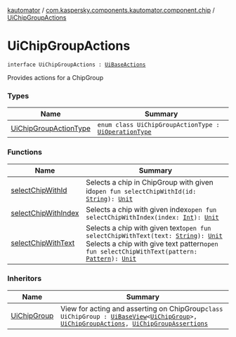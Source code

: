 [kautomator](../../index.md) / [com.kaspersky.components.kautomator.component.chip](../index.md) / [UiChipGroupActions](./index.md)

# UiChipGroupActions

`interface UiChipGroupActions : `[`UiBaseActions`](../../com.kaspersky.components.kautomator.component.common.actions/-ui-base-actions/index.md)

Provides actions for a ChipGroup

### Types

| Name | Summary |
|---|---|
| [UiChipGroupActionType](-ui-chip-group-action-type/index.md) | `enum class UiChipGroupActionType : `[`UiOperationType`](../../com.kaspersky.components.kautomator.intercept.operation/-ui-operation-type/index.md) |

### Functions

| Name | Summary |
|---|---|
| [selectChipWithId](select-chip-with-id.md) | Selects a chip in ChipGroup with given id`open fun selectChipWithId(id: `[`String`](https://kotlinlang.org/api/latest/jvm/stdlib/kotlin/-string/index.html)`): `[`Unit`](https://kotlinlang.org/api/latest/jvm/stdlib/kotlin/-unit/index.html) |
| [selectChipWithIndex](select-chip-with-index.md) | Selects a chip with given index`open fun selectChipWithIndex(index: `[`Int`](https://kotlinlang.org/api/latest/jvm/stdlib/kotlin/-int/index.html)`): `[`Unit`](https://kotlinlang.org/api/latest/jvm/stdlib/kotlin/-unit/index.html) |
| [selectChipWithText](select-chip-with-text.md) | Selects a chip with given text`open fun selectChipWithText(text: `[`String`](https://kotlinlang.org/api/latest/jvm/stdlib/kotlin/-string/index.html)`): `[`Unit`](https://kotlinlang.org/api/latest/jvm/stdlib/kotlin/-unit/index.html)<br>Selects a chip with give text pattern`open fun selectChipWithText(pattern: `[`Pattern`](https://docs.oracle.com/javase/6/docs/api/java/util/regex/Pattern.html)`): `[`Unit`](https://kotlinlang.org/api/latest/jvm/stdlib/kotlin/-unit/index.html) |

### Inheritors

| Name | Summary |
|---|---|
| [UiChipGroup](../-ui-chip-group/index.md) | View for acting and asserting on ChipGroup`class UiChipGroup : `[`UiBaseView`](../../com.kaspersky.components.kautomator.component.common.views/-ui-base-view/index.md)`<`[`UiChipGroup`](../-ui-chip-group/index.md)`>, `[`UiChipGroupActions`](./index.md)`, `[`UiChipGroupAssertions`](../-ui-chip-group-assertions/index.md) |
